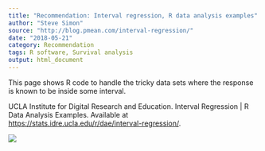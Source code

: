 ```yaml
---
title: "Recommendation: Interval regression, R data analysis examples"
author: "Steve Simon"
source: "http://blog.pmean.com/interval-regression/"
date: "2018-05-21"
category: Recommendation
tags: R software, Survival analysis
output: html_document
---
```


This page shows R code to handle the tricky data sets where the response
is known to be inside some interval.

<!---More--->

UCLA Institute for Digital Research and Education. Interval Regression
\| R Data Analysis Examples. Available at
<https://stats.idre.ucla.edu/r/dae/interval-regression/>.

![](../../web/images/interval-regression01.png)




